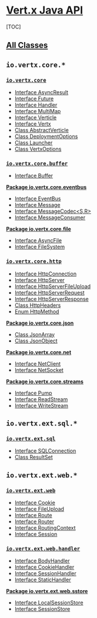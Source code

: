 # [Vert.x Java API](http://vertx.io/docs/apidocs/)

[TOC]

## [All Classes](https://vertx.io/docs/apidocs/allclasses-frame.html)

## `io.vertx.core.*`

### [`io.vertx.core`](http://vertx.io/docs/apidocs/io/vertx/core/package-summary.html)

- [Interface AsyncResult<T>](http://vertx.io/docs/apidocs/io/vertx/core/AsyncResult.html)
- [Interface Future<T>](https://vertx.io/docs/apidocs/io/vertx/core/Future.html)
- [Interface Handler<E>](http://vertx.io/docs/apidocs/io/vertx/core/Handler.html)
- [Interface MultiMap](http://vertx.io/docs/apidocs/io/vertx/core/MultiMap.html)
- [Interface Verticle](https://vertx.io/docs/apidocs/io/vertx/core/Verticle.html)
- [Interface Vertx](http://vertx.io/docs/apidocs/io/vertx/core/Vertx.html)
- [Class AbstractVerticle](https://vertx.io/docs/apidocs/io/vertx/core/AbstractVerticle.html)
- [Class DeploymentOptions](https://vertx.io/docs/apidocs/io/vertx/core/DeploymentOptions.html)
- [Class Launcher](https://vertx.io/docs/apidocs/io/vertx/core/Launcher.html)
- [Class VertxOptions](http://vertx.io/docs/apidocs/io/vertx/core/VertxOptions.html)

### [`io.vertx.core.buffer`](https://vertx.io/docs/apidocs/io/vertx/core/buffer/package-summary.html)

- [Interface Buffer](https://vertx.io/docs/apidocs/io/vertx/core/buffer/Buffer.html)

**[Package io.vertx.core.eventbus](https://vertx.io/docs/apidocs/io/vertx/core/eventbus/package-summary.html)**

- [Interface EventBus](https://vertx.io/docs/apidocs/io/vertx/core/eventbus/EventBus.html)
- [Interface Message<T>](https://vertx.io/docs/apidocs/io/vertx/core/eventbus/Message.html)
- [Interface MessageCodec<S,R>](https://vertx.io/docs/apidocs/io/vertx/core/eventbus/MessageCodec.html)
- [Interface MessageConsumer<T>](https://vertx.io/docs/apidocs/io/vertx/core/eventbus/MessageConsumer.html)

**[Package io.vertx.core.file](http://vertx.io/docs/apidocs/io/vertx/core/file/package-summary.html)**

- [Interface AsyncFile](http://vertx.io/docs/apidocs/io/vertx/core/file/AsyncFile.html)
- [Interface FileSystem](http://vertx.io/docs/apidocs/io/vertx/core/file/FileSystem.html)

### [`io.vertx.core.http`](http://vertx.io/docs/apidocs/io/vertx/core/http/package-summary.html)

- [Interface HttpConnection](http://vertx.io/docs/apidocs/io/vertx/core/http/HttpConnection.html)
- [Interface HttpServer](http://vertx.io/docs/apidocs/io/vertx/core/http/HttpServer.html)
- [Interface HttpServerFileUpload](http://vertx.io/docs/apidocs/io/vertx/core/http/HttpServerFileUpload.html)
- [Interface HttpServerRequest](http://vertx.io/docs/apidocs/io/vertx/core/http/HttpServerRequest.html)
- [Interface HttpServerResponse](http://vertx.io/docs/apidocs/io/vertx/core/http/HttpServerResponse.html)
- [Class HttpHeaders](http://vertx.io/docs/apidocs/io/vertx/core/http/HttpHeaders.html)
- [Enum HttpMethod](https://vertx.io/docs/apidocs/io/vertx/core/http/HttpMethod.html)

**[Package io.vertx.core.json](https://vertx.io/docs/apidocs/io/vertx/core/json/package-summary.html)**

- [Class JsonArray](https://vertx.io/docs/apidocs/io/vertx/core/json/JsonArray.html)
- [Class JsonObject](https://vertx.io/docs/apidocs/io/vertx/core/json/JsonObject.html)

**[Package io.vertx.core.net](http://vertx.io/docs/apidocs/io/vertx/core/net/package-summary.html)**

- [Interface NetClient](http://vertx.io/docs/apidocs/io/vertx/core/net/NetClient.html)
- [Interface NetSocket](http://vertx.io/docs/apidocs/io/vertx/core/net/NetSocket.html)

**[Package io.vertx.core.streams](http://vertx.io/docs/apidocs/io/vertx/core/streams/package-summary.html)**

- [Interface Pump](http://vertx.io/docs/apidocs/io/vertx/core/streams/Pump.html)
- [Interface ReadStream<T>](http://vertx.io/docs/apidocs/io/vertx/core/streams/ReadStream.html)
- [Interface WriteStream<T>](http://vertx.io/docs/apidocs/io/vertx/core/streams/WriteStream.html)

## `io.vertx.ext.sql.*`

### [`io.vertx.ext.sql`](https://vertx.io/docs/apidocs/io/vertx/ext/sql/package-summary.html)

- [Interface SQLConnection](https://vertx.io/docs/apidocs/io/vertx/ext/sql/SQLConnection.html)
- [Class ResultSet](https://vertx.io/docs/apidocs/io/vertx/ext/sql/ResultSet.html)

## `io.vertx.ext.web.*`

### [`io.vertx.ext.web`](https://vertx.io/docs/apidocs/io/vertx/ext/web/package-summary.html)

- [Interface Cookie](https://vertx.io/docs/apidocs/io/vertx/ext/web/Cookie.html)
- [Interface FileUpload](https://vertx.io/docs/apidocs/io/vertx/ext/web/FileUpload.html)
- [Interface Route](https://vertx.io/docs/apidocs/io/vertx/ext/web/Route.html)
- [Interface Router](https://vertx.io/docs/apidocs/io/vertx/ext/web/Router.html)
- [Interface RoutingContext](https://vertx.io/docs/apidocs/io/vertx/ext/web/RoutingContext.html)
- [Interface Session](https://vertx.io/docs/apidocs/io/vertx/ext/web/Session.html)

### [`io.vertx.ext.web.handler`](https://vertx.io/docs/apidocs/io/vertx/ext/web/handler/package-summary.html)

- [Interface BodyHandler](https://vertx.io/docs/apidocs/io/vertx/ext/web/handler/BodyHandler.html)
- [Interface CookieHandler](https://vertx.io/docs/apidocs/io/vertx/ext/web/handler/CookieHandler.html)
- [Interface SessionHandler](https://vertx.io/docs/apidocs/io/vertx/ext/web/handler/SessionHandler.html)
- [Interface StaticHandler](https://vertx.io/docs/apidocs/io/vertx/ext/web/handler/StaticHandler.html)

**[Package io.vertx.ext.web.sstore](https://vertx.io/docs/apidocs/io/vertx/ext/web/sstore/package-summary.html)**

- [Interface LocalSessionStore](https://vertx.io/docs/apidocs/io/vertx/ext/web/sstore/LocalSessionStore.html)
- [Interface SessionStore](https://vertx.io/docs/apidocs/io/vertx/ext/web/sstore/SessionStore.html)